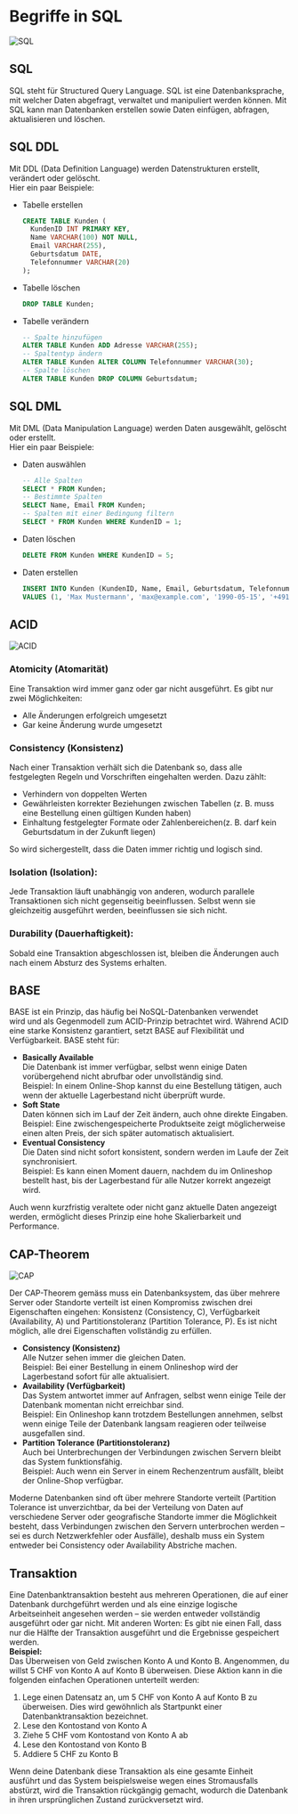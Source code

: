 # Begriffe in SQL
![SQL](../pictures/SQL.png)

## SQL
SQL steht für Structured Query Language. SQL ist eine Datenbanksprache, mit welcher Daten abgefragt, verwaltet und manipuliert werden können.
Mit SQL kann man Datenbanken erstellen sowie Daten einfügen, abfragen, aktualisieren und löschen.

## SQL DDL
Mit DDL (Data Definition Language) werden Datenstrukturen erstellt, verändert oder gelöscht. \
Hier ein paar Beispiele: 
- Tabelle erstellen
  ```sql
  CREATE TABLE Kunden (
    KundenID INT PRIMARY KEY,
    Name VARCHAR(100) NOT NULL,
    Email VARCHAR(255),
    Geburtsdatum DATE,
    Telefonnummer VARCHAR(20)
  );
  ```
- Tabelle löschen
  ```sql
  DROP TABLE Kunden;
  ```
- Tabelle verändern
  ```sql
  -- Spalte hinzufügen
  ALTER TABLE Kunden ADD Adresse VARCHAR(255);
  -- Spaltentyp ändern
  ALTER TABLE Kunden ALTER COLUMN Telefonnummer VARCHAR(30);
  -- Spalte löschen
  ALTER TABLE Kunden DROP COLUMN Geburtsdatum;
  ```

## SQL DML
Mit DML (Data Manipulation Language) werden Daten ausgewählt, gelöscht oder erstellt. \
Hier ein paar Beispiele: 
- Daten auswählen
  ```sql
  -- Alle Spalten
  SELECT * FROM Kunden;
  -- Bestimmte Spalten
  SELECT Name, Email FROM Kunden;
  -- Spalten mit einer Bedingung filtern
  SELECT * FROM Kunden WHERE KundenID = 1;
  ```
- Daten löschen
  ```sql
  DELETE FROM Kunden WHERE KundenID = 5;
  ```
- Daten erstellen
  ```sql
  INSERT INTO Kunden (KundenID, Name, Email, Geburtsdatum, Telefonnummer)  
  VALUES (1, 'Max Mustermann', 'max@example.com', '1990-05-15', '+49123456789');
  ```


## ACID

![ACID](../pictures/ACID.png)

### Atomicity (Atomarität)
Eine Transaktion wird immer ganz oder gar nicht ausgeführt.
Es gibt nur zwei Möglichkeiten:
- Alle Änderungen erfolgreich umgesetzt 
- Gar keine Änderung wurde umgesetzt


### Consistency (Konsistenz)
Nach einer Transaktion verhält sich die Datenbank so, dass alle festgelegten Regeln und Vorschriften eingehalten werden. 
Dazu zählt:
- Verhindern von doppelten Werten
- Gewährleisten korrekter Beziehungen zwischen Tabellen (z. B. muss eine Bestellung einen gültigen Kunden haben)
- Einhaltung festgelegter Formate oder Zahlenbereichen(z. B. darf kein Geburtsdatum in der Zukunft liegen)

So wird sichergestellt, dass die Daten immer richtig und logisch sind.

### Isolation (Isolation):
Jede Transaktion läuft unabhängig von anderen, wodurch parallele Transaktionen sich nicht gegenseitig beeinflussen. Selbst wenn sie gleichzeitig ausgeführt werden, beeinflussen sie sich nicht.

### Durability (Dauerhaftigkeit): 
Sobald eine Transaktion abgeschlossen ist, bleiben die Änderungen auch nach einem Absturz des Systems erhalten.

## BASE
BASE ist ein Prinzip, das häufig bei NoSQL-Datenbanken verwendet wird und als Gegenmodell zum ACID-Prinzip betrachtet wird.  Während ACID eine starke Konsistenz garantiert, setzt BASE auf Flexibilität und Verfügbarkeit. BASE steht für: 
- **Basically Available** \
Die Datenbank ist immer verfügbar, selbst wenn einige Daten vorübergehend nicht abrufbar oder unvollständig sind. \
Beispiel: In einem Online-Shop kannst du eine Bestellung tätigen, auch wenn der aktuelle Lagerbestand nicht überprüft wurde.
- **Soft State** \
Daten können sich im Lauf der Zeit ändern, auch ohne direkte Eingaben. \
Beispiel: Eine zwischengespeicherte Produktseite zeigt möglicherweise einen alten Preis, der sich später automatisch aktualisiert.
- **Eventual Consistency** \
Die Daten sind nicht sofort konsistent, sondern werden im Laufe der Zeit synchronisiert. \
Beispiel: Es kann einen Moment dauern, nachdem du im Onlineshop bestellt hast, bis der Lagerbestand für alle Nutzer korrekt angezeigt wird.


Auch wenn kurzfristig veraltete oder nicht ganz aktuelle Daten angezeigt werden, ermöglicht dieses Prinzip eine hohe Skalierbarkeit und Performance.


## CAP-Theorem
![CAP](../pictures/CAP_Theorem.png)

Der CAP-Theorem gemäss muss ein Datenbanksystem, das über mehrere Server oder Standorte verteilt ist einen Kompromiss zwischen drei Eigenschaften eingehen: Konsistenz (Consistency, C), Verfügbarkeit (Availability, A) und Partitionstoleranz (Partition Tolerance, P). Es ist nicht möglich, alle drei Eigenschaften vollständig zu erfüllen.
- **Consistency (Konsistenz)** \
Alle Nutzer sehen immer die gleichen Daten. \
Beispiel: Bei einer Bestellung in einem Onlineshop wird der Lagerbestand sofort für alle aktualisiert.
- **Availability (Verfügbarkeit)** \
Das System antwortet immer auf Anfragen, selbst wenn einige Teile der Datenbank momentan nicht erreichbar sind. \
Beispiel: Ein Onlineshop kann trotzdem Bestellungen annehmen, selbst wenn einige Teile der Datenbank langsam reagieren oder teilweise ausgefallen sind.
- **Partition Tolerance (Partitionstoleranz)** \
Auch bei Unterbrechungen der Verbindungen zwischen Servern bleibt das System funktionsfähig. \
Beispiel: Auch wenn ein Server in einem Rechenzentrum ausfällt, bleibt der Online-Shop verfügbar.

Moderne Datenbanken sind oft über mehrere Standorte verteilt (Partition Tolerance ist unverzichtbar, da bei der Verteilung von Daten auf verschiedene Server oder geografische Standorte immer die Möglichkeit besteht, dass Verbindungen zwischen den Servern unterbrochen werden – sei es durch Netzwerkfehler oder Ausfälle), deshalb muss ein System entweder bei Consistency oder Availability Abstriche machen.


## Transaktion
Eine Datenbanktransaktion besteht aus mehreren Operationen, die auf einer Datenbank durchgeführt werden und als eine einzige logische Arbeitseinheit angesehen werden – sie werden entweder vollständig ausgeführt oder gar nicht. Mit anderen Worten: Es gibt nie einen Fall, dass nur die Hälfte der Transaktion ausgeführt und die Ergebnisse gespeichert werden. \
**Beispiel:** \
Das Überweisen von Geld zwischen Konto A und Konto B. Angenommen, du willst 5 CHF von Konto A auf Konto B überweisen. Diese Aktion kann in die folgenden einfachen Operationen unterteilt werden:
1. Lege einen Datensatz an, um 5 CHF von Konto A auf Konto B zu überweisen. Dies wird gewöhnlich als Startpunkt einer Datenbanktransaktion bezeichnet.
2. Lese den Kontostand von Konto A
3. Ziehe 5 CHF vom Kontostand von Konto A ab
4. Lese den Kontostand von Konto B
5. Addiere 5 CHF zu Konto B

Wenn deine Datenbank diese Transaktion als eine gesamte Einheit ausführt und das System beispielsweise wegen eines Stromausfalls abstürzt, wird die Transaktion rückgängig gemacht, wodurch die Datenbank in ihren ursprünglichen Zustand zurückversetzt wird.